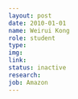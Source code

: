 ```yaml
---
layout: post
date: 2010-01-01
name: Weirui Kong
role: student
type: 
img: 
link: 
status: inactive
research: 
job: Amazon
---
```


